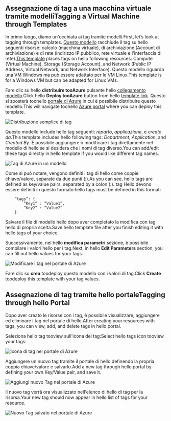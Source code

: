


## <a name="tagging-a-virtual-machine-through-templates"></a><span data-ttu-id="23f91-101">Assegnazione di tag a una macchina virtuale tramite modelli</span><span class="sxs-lookup"><span data-stu-id="23f91-101">Tagging a Virtual Machine through Templates</span></span>
<span data-ttu-id="23f91-102">In primo luogo, diamo un'occhiata ai tag tramite modelli.</span><span class="sxs-lookup"><span data-stu-id="23f91-102">First, let’s look at tagging through templates.</span></span> <span data-ttu-id="23f91-103">[Questo modello](https://github.com/Azure/azure-quickstart-templates/tree/master/101-vm-tags) racchiude il tag su hello seguenti risorse: calcolo (macchina virtuale), di archiviazione (Account di archiviazione) e di rete (indirizzo IP pubblico, rete virtuale e l'interfaccia di rete).</span><span class="sxs-lookup"><span data-stu-id="23f91-103">[This template](https://github.com/Azure/azure-quickstart-templates/tree/master/101-vm-tags) places tags on hello following resources: Compute (Virtual Machine), Storage (Storage Account), and Network (Public IP Address, Virtual Network, and Network Interface).</span></span> <span data-ttu-id="23f91-104">Questo modello riguarda una VM Windows ma può essere adattato per le VM Linux.</span><span class="sxs-lookup"><span data-stu-id="23f91-104">This template is for a Windows VM but can be adapted for Linux VMs.</span></span>

<span data-ttu-id="23f91-105">Fare clic su hello **distribuire tooAzure** pulsante hello [collegamento modello](https://github.com/Azure/azure-quickstart-templates/tree/master/101-vm-tags).</span><span class="sxs-lookup"><span data-stu-id="23f91-105">Click hello **Deploy tooAzure** button from hello [template link](https://github.com/Azure/azure-quickstart-templates/tree/master/101-vm-tags).</span></span> <span data-ttu-id="23f91-106">Questo si sposterà toohello [portale di Azure](https://portal.azure.com/) in cui è possibile distribuire questo modello.</span><span class="sxs-lookup"><span data-stu-id="23f91-106">This will navigate toohello [Azure portal](https://portal.azure.com/) where you can deploy this template.</span></span>

![Distribuzione semplice di tag](./media/virtual-machines-common-tag/deploy-to-azure-tags.png)

<span data-ttu-id="23f91-108">Questo modello include hello tag seguenti: *reparto*, *applicazione*, e *creato da*.</span><span class="sxs-lookup"><span data-stu-id="23f91-108">This template includes hello following tags: *Department*, *Application*, and *Created By*.</span></span> <span data-ttu-id="23f91-109">È possibile aggiungere o modificare i tag direttamente nel modello di hello se si desidera che i nomi di tag diverso.</span><span class="sxs-lookup"><span data-stu-id="23f91-109">You can add/edit these tags directly in hello template if you would like different tag names.</span></span>

![Tag di Azure in un modello](./media/virtual-machines-common-tag/azure-tags-in-a-template.png)

<span data-ttu-id="23f91-111">Come si può notare, vengono definiti i tag di hello come coppie chiave/valore, separate da due punti (:).</span><span class="sxs-lookup"><span data-stu-id="23f91-111">As you can see, hello tags are defined as key/value pairs, separated by a colon (:).</span></span> <span data-ttu-id="23f91-112">tag Hello devono essere definiti in questo formato:</span><span class="sxs-lookup"><span data-stu-id="23f91-112">hello tags must be defined in this format:</span></span>

        “tags”: {
            “Key1” : ”Value1”,
            “Key2” : “Value2”
        }

<span data-ttu-id="23f91-113">Salvare il file di modello hello dopo aver completato la modifica con tag hello di propria scelta.</span><span class="sxs-lookup"><span data-stu-id="23f91-113">Save hello template file after you finish editing it with hello tags of your choice.</span></span>

<span data-ttu-id="23f91-114">Successivamente, nel hello **modifica parametri** sezione, è possibile compilare i valori hello per i tag.</span><span class="sxs-lookup"><span data-stu-id="23f91-114">Next, in hello **Edit Parameters** section, you can fill out hello values for your tags.</span></span>

![Modificare i tag nel portale di Azure](./media/virtual-machines-common-tag/edit-tags-in-azure-portal.png)

<span data-ttu-id="23f91-116">Fare clic su **crea** toodeploy questo modello con i valori di tag.</span><span class="sxs-lookup"><span data-stu-id="23f91-116">Click **Create** toodeploy this template with your tag values.</span></span>

## <a name="tagging-through-hello-portal"></a><span data-ttu-id="23f91-117">Assegnazione di tag tramite hello portale</span><span class="sxs-lookup"><span data-stu-id="23f91-117">Tagging through hello Portal</span></span>
<span data-ttu-id="23f91-118">Dopo aver creato le risorse con i tag, è possibile visualizzare, aggiungere ed eliminare i tag nel portale di hello.</span><span class="sxs-lookup"><span data-stu-id="23f91-118">After creating your resources with tags, you can view, add, and delete tags in hello portal.</span></span>

<span data-ttu-id="23f91-119">Seleziona hello tag tooview sull'icona del tag:</span><span class="sxs-lookup"><span data-stu-id="23f91-119">Select hello tags icon tooview your tags:</span></span>

![Icona di tag nel portale di Azure](./media/virtual-machines-common-tag/azure-portal-tags-icon.png)

<span data-ttu-id="23f91-121">Aggiungere un nuovo tag tramite il portale di hello definendo la propria coppia chiave/valore e salvarlo.</span><span class="sxs-lookup"><span data-stu-id="23f91-121">Add a new tag through hello portal by defining your own Key/Value pair, and save it.</span></span>

![Aggiungi nuovo Tag nel portale di Azure](./media/virtual-machines-common-tag/azure-portal-add-new-tag.png)

<span data-ttu-id="23f91-123">Il nuovo tag verrà ora visualizzato nell'elenco di hello di tag per la risorsa.</span><span class="sxs-lookup"><span data-stu-id="23f91-123">Your new tag should now appear in hello list of tags for your resource.</span></span>

![Nuovo Tag salvato nel portale di Azure](./media/virtual-machines-common-tag/azure-portal-saved-new-tag.png)

